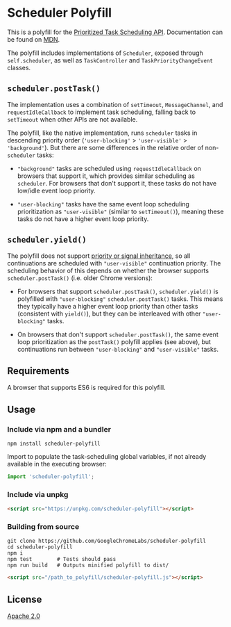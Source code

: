 # Scheduler Polyfill

This is a polyfill for the [Prioritized Task Scheduling
API](https://wicg.github.io/scheduling-apis/). Documentation can be found on
[MDN](https://developer.mozilla.org/en-US/docs/Web/API/Scheduler).

The polyfill includes implementations of `Scheduler`, exposed through
`self.scheduler`, as well as `TaskController` and `TaskPriorityChangeEvent`
classes.

## `scheduler.postTask()`

The implementation uses a combination of `setTimeout`, `MessageChannel`, and
`requestIdleCallback` to implement task scheduling, falling back to `setTimeout`
when other APIs are not available.

The polyfill, like the native implementation, runs `scheduler` tasks in
descending priority order (`'user-blocking'` > `'user-visible'` >
`'background'`). But there are some differences in the relative order of
non-`scheduler` tasks:

 - `"background"` tasks are scheduled using `requestIdleCallback` on browsers
   that support it, which provides similar scheduling as `scheduler`. For
   browsers that don't support it, these tasks do not have low/idle event loop
   priority.

 - `"user-blocking"` tasks have the same event loop scheduling prioritization as
   `"user-visible"` (similar to `setTimeout()`), meaning these tasks do not have
   a higher event loop priority.

## `scheduler.yield()`

The polyfill does not support [priority or signal
inheritance](https://developer.mozilla.org/en-US/docs/Web/API/Scheduler/yield#inheriting_task_priorities),
so all continuations are scheduled with `"user-visible"` continuation priority.
The scheduling behavior of this depends on whether the browser supports
`scheduler.postTask()` (i.e. older Chrome versions):
  * For browsers that support `scheduler.postTask()`, `scheduler.yield()` is
    polyfilled with `"user-blocking"` `scheduler.postTask()` tasks. This means
    they typically have a higher event loop priority than other tasks
    (consistent with `yield()`), but they can be interleaved with other
    `"user-blocking"` tasks.

 * On browsers that don't support `scheduler.postTask()`, the same event loop
   prioritization as the `postTask()` polyfill applies (see above), but
   continuations run between `"user-blocking"` and `"user-visible"` tasks.

## Requirements

A browser that supports ES6 is required for this polyfill.

## Usage

### Include via npm and a bundler

```console
npm install scheduler-polyfill
```

Import to populate the task-scheduling global variables, if not already
available in the executing browser:

```js
import 'scheduler-polyfill';
```

### Include via unpkg

```html
<script src="https://unpkg.com/scheduler-polyfill"></script>
```

### Building from source

```console
git clone https://github.com/GoogleChromeLabs/scheduler-polyfill
cd scheduler-polyfill
npm i
npm test        # Tests should pass
npm run build   # Outputs minified polyfill to dist/
```

```html
<script src="/path_to_polyfill/scheduler-polyfill.js"></script>
```

## License

[Apache 2.0](LICENSE)
